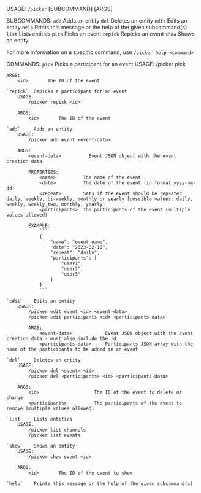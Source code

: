 USAGE:
    `/picker` [SUBCOMMAND] [ARGS]

SUBCOMMANDS:
    `add`         Adds an entity
    `del`         Deletes an entity
    `edit`        Edits an entity
    `help`        Prints this message or the help of the given subcommand(s)
    `list`        Lists entities
    `pick`        Picks an event
    `repick`      Repicks an event
    `show`        Shows an entity

For more information on a specific command, use `/picker help <command>`

COMMANDS:
    `pick`    Picks a participant for an event
    USAGE:
        /picker pick <id>

    ARGS:
        <id>       The ID of the event

    `repick`  Repicks a participant for an event
        USAGE:
            /picker repick <id>

        ARGS:
            <id>       The ID of the event

    `add`     Adds an entity
        USAGE:
            /picker add event <event-data>

        ARGS:
            <event-data>          Event JSON object with the event creation data

            PROPERTIES:
                <name>          The name of the event
                <date>          The date of the event (in format yyyy-mm-dd)
                <repeat>        Sets if the event should be repeated daily, weekly, bi-weekly, monthly or yearly [possible values: daily, weekly, weekly_two, monthly, yearly]
                <participants>  The participants of the event (multiple values allowed)

            EXAMPLE:
                ```
                {
                    "name": "event name",
                    "date": "2023-02-10",
                    "repeat": "daily",
                    "participants": [
                        "user1",
                        "user2",
                        "user3"
                    ]
                }
                ```

    `edit`    Edits an entity
        USAGE:
            /picker edit event <id> <event-data>
            /picker edit participants <id> <participants-data>

            ARGS:
                <event-data>            Event JSON object with the event creation data - must also include the id
                <participants-data>     Participants JSON array with the name of the participants to be added in an event

    `del`     Deletes an entity
        USAGE:
            /picker del <event> <id>
            /picker del <participants> <id> <participants-data>

        ARGS:
            <id>                    The ID of the event to delete or change
            <participants>          The participants of the event to remove (multiple values allowed)

    `list`    Lists entities
        USAGE:
            /picker list channels
            /picker list events

    `show`    Shows an entity
        USAGE:
            /picker show event <id>

        ARGS:
            <id>       The ID of the event to show

    `help`    Prints this message or the help of the given subcommand(s)
